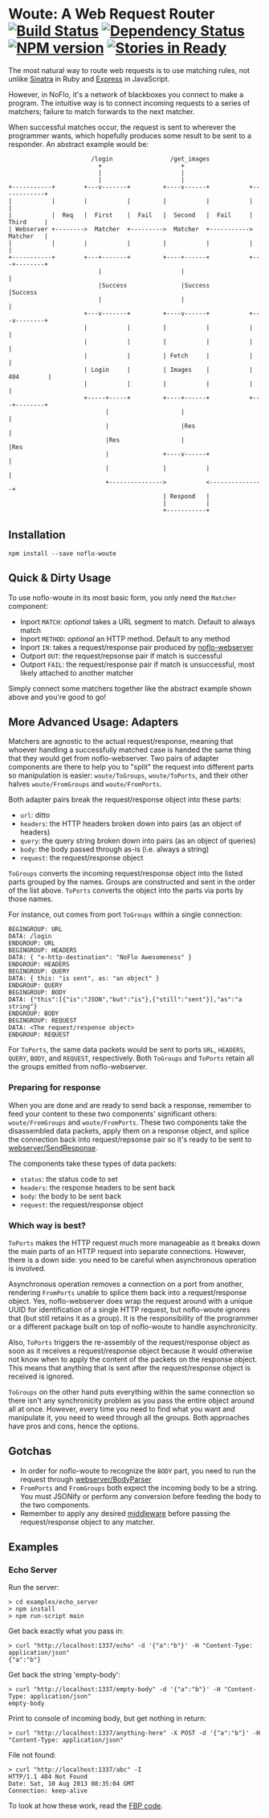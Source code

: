 # Woute: A Web Request Router <br/>[![Build Status](https://secure.travis-ci.org/kenhkan/noflo-woute.png?branch=master)](https://travis-ci.org/kenhkan/noflo-woute) [![Dependency Status](https://gemnasium.com/kenhkan/noflo-woute.png)](https://gemnasium.com/kenhkan/noflo-woute) [![NPM version](https://badge.fury.io/js/noflo-woute.png)](http://badge.fury.io/js/noflo-woute) [![Stories in Ready](https://badge.waffle.io/kenhkan/noflo-woute.png)](http://waffle.io/kenhkan/noflo-woute)

The most natural way to route web requests is to use matching rules, not unlike
[Sinatra](http://www.sinatrarb.com/) in Ruby and
[Express](http://expressjs.com/) in JavaScript.

However, in NoFlo, it's a network of blackboxes you connect to make a program.
The intuitive way is to connect incoming requests to a series of matchers;
failure to match forwards to the next matcher.

When successful matches occur, the request is sent to wherever the programmer
wants, which hopefully produces some result to be sent to a responder. An
abstract example would be:

    
                           /login                /get_images
                             +                      +
                             |                      |
                             |                      |
    +-----------+        +---v-------+         +----v------+           +------------+
    |           |        |           |         |           |           |            |
    |           |  Req   |  First    |  Fail   |  Second   |  Fail     |  Third     |
    | Webserver +-------->  Matcher  +--------->  Matcher  +----------->  Matcher   |
    |           |        |           |         |           |           |            |
    +-----------+        +---+-------+         +----+------+           +---+--------+
                             |                      |                      |
                             |Success               |Success               |Success
                             |                      |                      |
                         +---v-------+         +----v------+           +---v--------+
                         |           |         |           |           |            |
                         |           |         |           |           |            |
                         |           |         | Fetch     |           |            |
                         | Login     |         | Images    |           | 404        |
                         |           |         |           |           |            |
                         +-----+-----+         +----+------+           +---+--------+
                               |                    |                      |
                               |                    |Res                   |
                               |Res                 |                      |Res
                               |               +----v------+               |
                               |               |           |               |
                               +--------------->           <---------------+
                                               | Respond   |
                                               |           |
                                               +-----------+


## Installation

    npm install --save noflo-woute


## Quick & Dirty Usage

To use noflo-woute in its most basic form, you only need the `Matcher`
component:

* Inport `MATCH`: *optional* takes a URL segment to match. Default to always
  match
* Inport `METHOD`: *optional* an HTTP method. Default to any method
* Inport `IN`: takes a request/response pair produced by
  [noflo-webserver](https://github.com/noflo/noflo-webserver)
* Outport `OUT`: the request/repsonse pair if match is successful
* Outport `FAIL`: the request/response pair if match is unsuccessful, most
  likely attached to another matcher

Simply connect some matchers together like the abstract example shown above and
you're good to go!


## More Advanced Usage: Adapters

Matchers are agnostic to the actual request/response, meaning that whoever
handling a successfully matched case is handed the same thing that they would
get from noflo-webserver. Two pairs of adapter components are there to help you
to "split" the request into different parts so manipulation is easier:
`woute/ToGroups`, `woute/ToPorts`, and their other halves `woute/FromGroups`
and `woute/FromPorts`.

Both adapter pairs break the request/response object into these parts:

* `url`: ditto
* `headers`: the HTTP headers broken down into pairs (as an object of headers)
* `query`: the query string broken down into pairs (as an object of queries)
* `body`: the body passed through as-is (i.e. always a string)
* `request`: the request/response object

`ToGroups` converts the incoming request/response object into the listed parts
grouped by the names. Groups are constructed and sent in the order of the list
above. `ToPorts` converts the object into the parts via ports by those names.

For instance, out comes from port `ToGroups` within a single connection:

    BEGINGROUP: URL
    DATA: /login
    ENDGROUP: URL
    BEGINGROUP: HEADERS
    DATA: { "x-http-destination": "NoFlo Awesomeness" }
    ENDGROUP: HEADERS
    BEGINGROUP: QUERY
    DATA: { this: "is sent", as: "an object" }
    ENDGROUP: QUERY
    BEGINGROUP: BODY
    DATA: {"this":[{"is":"JSON","but":"is"},{"still":"sent"}],"as":"a string"}
    ENDGROUP: BODY
    BEGINGROUP: REQUEST
    DATA: <The request/response object>
    ENDGROUP: REQUEST

For `ToPorts`, the same data packets would be sent to ports `URL`, `HEADERS`,
`QUERY`, `BODY`, and `REQUEST`, respectively. Both `ToGroups` and `ToPorts`
retain all the groups emitted from noflo-webserver.

### Preparing for response

When you are done and are ready to send back a response, remember to feed your
content to these two components' significant others: `woute/FromGroups` and
`woute/FromPorts`. These two components take the disassembled data packets,
apply them on a response object, and splice the connection back into
request/repsonse pair so it's ready to be sent to
[webserver/SendResponse](https://github.com/noflo/noflo-webserver/blob/master/components/SendResponse.coffee).

The components take these types of data packets:

* `status`: the status code to set
* `headers`: the response headers to be sent back
* `body`: the body to be sent back
* `request`: the request/response object

### Which way is best?

`ToPorts` makes the HTTP request much more manageable as it breaks down the
main parts of an HTTP request into separate connections. However, there is a
down side: you need to be careful when asynchronous operation is involved.

Asynchronous operation removes a connection on a port from another, rendering
`FromPorts` unable to splice them back into a request/response object. Yes,
noflo-webserver does wrap the request around with a unique UUID for
identification of a single HTTP request, but noflo-woute ignores that (but
still retains it as a group). It is the responsibility of the programmer or a
different package built on top of noflo-woute to handle asynchronicity.

Also, `ToPorts` triggers the re-assembly of the request/response object as soon
as it receives a request/response object because it would otherwise not know
when to apply the content of the packets on the response object. This means
that anything that is sent after the request/response object is received is
ignored.

`ToGroups` on the other hand puts everything within the same connection so
there isn't any synchronicity problem as you pass the entire object around all
at once. However, every time you need to find what you want and manipulate it,
you need to weed through all the groups. Both approaches have pros and cons,
hence the options.


## Gotchas

* In order for noflo-woute to recognize the `BODY` part, you need to run the
  request through
  [webserver/BodyParser](https://github.com/noflo/noflo-webserver/blob/master/components/BodyParser.coffee)
* `FromPorts` and `FromGroups` both expect the incoming body to be a string.
  You must JSONify or perform any conversion before feeding the body to the two
  components.
* Remember to apply any desired
  [middleware](https://github.com/noflo/noflo-webserver/tree/master/components)
  before passing the request/response object to any matcher.


## Examples

### Echo Server

Run the server:

    > cd examples/echo_server
    > npm install
    > npm run-script main

Get back exactly what you pass in:

    > curl "http://localhost:1337/echo" -d '{"a":"b"}' -H "Content-Type: application/json"
    {"a":"b"}

Get back the string 'empty-body':

    > curl "http://localhost:1337/empty-body" -d '{"a":"b"}' -H "Content-Type: application/json"
    empty-body

Print to console of incoming body, but get nothing in return:

    > curl "http://localhost:1337/anything-here" -X POST -d '{"a":"b"}' -H "Content-Type: application/json"

File not found:

    > curl "http://localhost:1337/abc" -I
    HTTP/1.1 404 Not Found
    Date: Sat, 10 Aug 2013 08:35:04 GMT
    Connection: keep-alive

To look at how these work, read the [FBP code](https://github.com/kenhkan/noflo-woute/blob/master/examples/echo_server/graphs/main.fbp).
